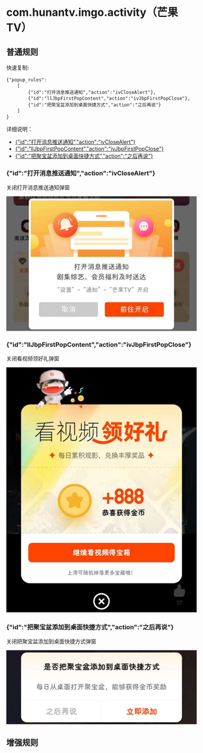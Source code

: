 # com.hunantv.imgo.activity（芒果TV）

## 普通规则

快速复制:
```
{"popup_rules":
    [
        {"id":"打开消息推送通知","action":"ivCloseAlert"},
        {"id":"llJbpFirstPopContent","action":"ivJbpFirstPopClose"},
        {"id":"把聚宝盆添加到桌面快捷方式","action":"之后再说"}
    ]
}
```
详细说明：
- [{"id":"打开消息推送通知","action":"ivCloseAlert"}](#id打开消息推送通知actionivclosealert)
- [{"id":"llJbpFirstPopContent","action":"ivJbpFirstPopClose"}](#idlljbpfirstpopcontentactionivjbpfirstpopclose)
- [{"id":"把聚宝盆添加到桌面快捷方式","action":"之后再说"}](#id把聚宝盆添加到桌面快捷方式action之后再说)

### {"id":"打开消息推送通知","action":"ivCloseAlert"}
关闭打开消息推送通知弹窗

![](./assets/打开消息推送通知弹窗.jpg)

### {"id":"llJbpFirstPopContent","action":"ivJbpFirstPopClose"}
关闭看视频领好礼弹窗

![](./assets/看视频领好礼弹窗.jpg)

### {"id":"把聚宝盆添加到桌面快捷方式","action":"之后再说"}
关闭把聚宝盆添加到桌面快捷方式弹窗

![](./assets/把聚宝盆添加到桌面快捷方式弹窗.jpg)

## 增强规则
